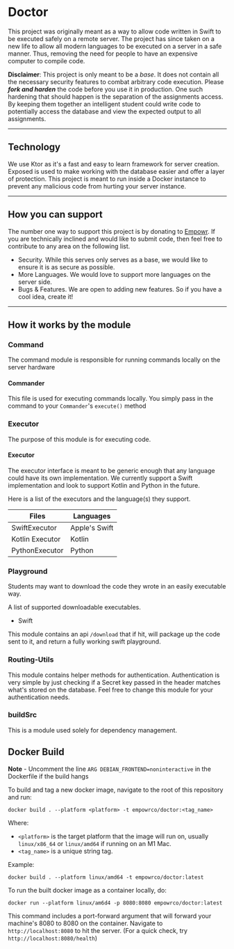# Doctor

This project was originally meant as a way to allow code written in Swift to be executed safely on a remote server. The
project has since taken on a new life to allow all modern languages to be executed on a server in a safe manner. Thus,
removing the need for people to have an expensive computer to compile code.

**Disclaimer**: This project is only meant to be a _base_. It does not contain all the necessary security features to
combat arbitrary code execution. Please **_fork and harden_** the code before you use it in production. One such hardening that should happen is the 
separation of the assignments access. By keeping them together an intelligent student could write code to potentially access the
database and view the expected output to all assignments.
___

## Technology

We use Ktor as it's a fast and easy to learn framework for server creation. Exposed is used to make working with the
database easier and offer a layer of protection. This project is meant to run inside
a Docker instance to prevent any malicious code from hurting your server instance.
___

## How you can support

The number one way to support this project is by donating to [Empowr](https://empowrco.org). If you are technically
inclined
and would like to submit code, then feel free to contribute to any area on the following list.

- Security. While this serves only serves as a base, we would like to ensure it is as secure as possible.
- More Languages. We would love to support more languages on the server side.
- Bugs & Features. We are open to adding new features. So if you have a cool idea, create it!

___

## How it works by the module

### Command

The command module is responsible for running commands locally on the server hardware

#### Commander

This file is used for executing commands locally. You simply pass in the command
to your `Commander`'s `execute()` method

### Executor
The purpose of this module is for executing code.

#### Executor

The executor interface is meant to be generic enough that any language could have its own implementation.
We currently support a Swift implementation and look to support Kotlin and Python in the future.

Here is a list of the executors and the language(s) they support.

| Files           | Languages     |
|-----------------|---------------|
| SwiftExecutor   | Apple's Swift |
| Kotlin Executor | Kotlin        |
| PythonExecutor  | Python        |


### Playground

Students may want to download the code they wrote in an easily executable way.

A list of supported downloadable executables.

- Swift

This module contains an api `/download` that if hit, will package up the code sent to it, and return a fully working swift playground.

### Routing-Utils
This module contains helper methods for authentication. Authentication is very simple by just checking if a Secret key 
passed in the header matches what's stored on the database. Feel free to change this module for your authentication needs.

### buildSrc
This is a module used solely for dependency management.

## Docker Build

**Note** - Uncomment the line `ARG DEBIAN_FRONTEND=noninteractive` in the Dockerfile if the build hangs

To build and tag a new docker image, navigate to the root of this repository and run:
```console
docker build . --platform <platform> -t empowrco/doctor:<tag_name>
```
Where:

- `<platform>` is the target platform that the image will run on, usually `linux/x86_64` or `linux/amd64` if running on
  an M1 Mac.
- `<tag_name>` is a unique string tag.

Example:
```console
docker build . --platform linux/amd64 -t empowrco/doctor:latest
```

To run the built docker image as a container locally, do:
```console
docker run --platform linux/am6d4 -p 8080:8080 empowrco/doctor:latest
```

This command includes a port-forward argument that will forward your machine's 8080 to 8080 on the container.
Navigate to `http://localhost:8080` to hit the server. (For a quick check, try `http://localhost:8080/health`)
